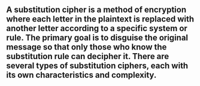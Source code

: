## A substitution cipher is a method of encryption where each letter in the plaintext is replaced with another letter according to a specific system or rule. The primary goal is to disguise the original message so that only those who know the substitution rule can decipher it. There are several types of substitution ciphers, each with its own characteristics and complexity.
